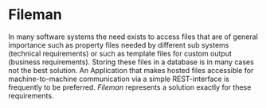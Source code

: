 # Fileman
In many software systems the need exists to access files that are of general importance such as property files needed by different sub systems (technical requirements) or such as template files for custom output (business requirements). Storing these files in a database is in many cases not the best solution. An Application that makes hosted files accessible for machine-to-machine communication via a simple REST-interface is frequently to be preferred. *Fileman* represents a solution exactly for these requirements.
